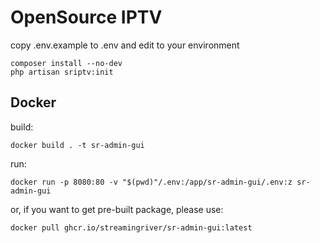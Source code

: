 # OpenSource IPTV


copy .env.example to .env and edit to your environment

```
composer install --no-dev
php artisan sriptv:init
```

## Docker 

build:

```
docker build . -t sr-admin-gui
```

run:

```
docker run -p 8080:80 -v "$(pwd)"/.env:/app/sr-admin-gui/.env:z sr-admin-gui
```

or, if you want to get pre-built package, please use:

```
docker pull ghcr.io/streamingriver/sr-admin-gui:latest
```
